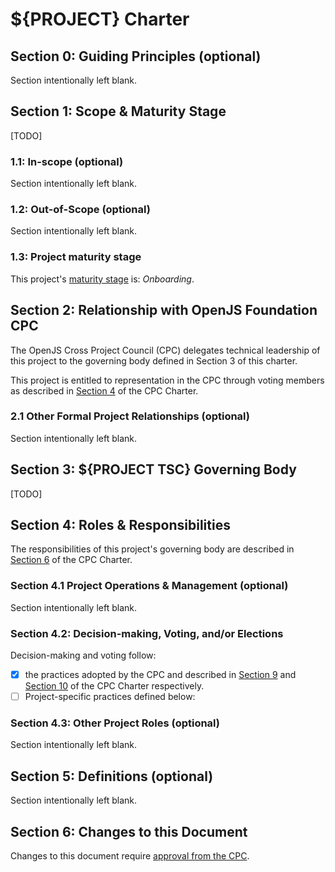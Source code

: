 # ${PROJECT} Charter

<!-- note: the purpose of a project charter is to provide a brief introduction to the project from a technical and community perspective. The document also connects a project's community leadership and governance with the OpenJS Foundation's governance and the Cross Project Council.

All sections marked optional are… optional! If you're not using them, please leave them in the charter with the phrase, 'Section intentionally left blank.'
-->

## Section 0: Guiding Principles (optional)

<!-- directions: provide a concise, high-level statement about the project's long-term principles, values, or mission.

ex. Electron Governance Charte: https://github.com/electron/governance/tree/main/charter#core-values
ex. AMP Charter: https://github.com/ampproject/meta/blob/main/CHARTER.md#section-0-guiding-principles-optional
-->

Section intentionally left blank.

<a name="section-1-scope"></a>
## Section 1: Scope & Maturity Stage

<!-- directions: Include a 3-4 sentence summary of what the project does, and/or what problems it solves. Imagine trying to explain your work to a colleague who is familiar with related technical concepts but unfamiliar with the project. You may also want to describe the project's value to community and/or business stakeholders.

ex. K8s SIG Architecture Charter: https://github.com/kubernetes/community/blob/HEAD/sig-architecture/charter.md#scope
-->

[TODO]

### 1.1: In-scope (optional)

<!-- directions: list or bullet out problem spaces, use cases, repositories or other projects which are included with the work but may not be readily apparent. This may help differentiate the project from other solutions in the space.

ex. [K8s SIG Architecture Charter](https://github.com/kubernetes/community/blob/HEAD/sig-architecture/charter.md#in-scope)
-->

Section intentionally left blank.

### 1.2: Out-of-Scope (optional)

<!-- directions: list or bullet out areas that may be seen to be related but are not included in the scope of this project. This may help clarify the kind of features, contributions, issues or problems the project is looking for.

ex. [K8s SIG Architecture Charter](https://github.com/kubernetes/community/blob/HEAD/sig-architecture/charter.md#out-of-scope)
-->

Section intentionally left blank.

### 1.3: Project maturity stage

<!-- directions: indicate the maturity stage of this project. -->

This project's [maturity stage](https://github.com/openjs-foundation/cross-project-council/blob/tobie-patch-3/PROJECT_PROGRESSION.md#project-stages) is: _Onboarding_.

## Section 2: Relationship with OpenJS Foundation CPC

<!-- directions: do not modify this section. -->

The OpenJS Cross Project Council (CPC) delegates technical leadership of this project to the governing body defined in Section 3 of this charter.

This project is entitled to representation in the CPC through voting members as described in [Section 4](https://github.com/openjs-foundation/cross-project-council/blob/main/CPC-CHARTER.md#voting-members) of the CPC Charter.

### 2.1 Other Formal Project Relationships (optional)

<!-- directions: describe any additional affiliations or groups that liaise with the project in a formal way (such as a W3C Community Group, for example). -->

Section intentionally left blank.

## Section 3: ${PROJECT TSC} Governing Body

<!-- directions: describe the structure of the group responsible for managing the project and its respective organization and repositories. If there are specific rules for membership or participation in the group, list them here.

ex. Node.js TSC Charter: https://github.com/nodejs/TSC/blob/HEAD/TSC-Charter.md#section-3-establishment-of-the-tsc
-->

[TODO]

## Section 4: Roles & Responsibilities 

<!-- directions: Do not modify this section. -->

The responsibilities of this project's governing body are described in [Section 6](https://github.com/openjs-foundation/cross-project-council/blob/main/CPC-CHARTER.md#section-6-non-responsibilities-of-the-cpc) of the CPC Charter.

### Section 4.1 Project Operations & Management (optional)

<!-- directions: use this section to describe any other specific tasks the project's Governing Body may be responsible for regarding process or project operations and management. -->

Section intentionally left blank.

### Section 4.2: Decision-making, Voting, and/or Elections

<!-- directions: the recommendation is to adopt the CPC decision-making and voting processes, as described in Section 9 and 10 of the CPC Charter. If so, just leave the below text. Alternatively, replace the below text with a different process. -->

Decision-making and voting follow:

- [X] the practices adopted by the CPC and described in [Section 9](https://github.com/openjs-foundation/cross-project-council/blob/main/CPC-CHARTER.md#section-9-decision-making) and [Section 10](https://github.com/openjs-foundation/cross-project-council/blob/main/CPC-CHARTER.md#section-10-voting) of the CPC Charter respectively.
- [ ] Project-specific practices defined below:
 
<!-- directions: please describe any election mechanism you might have below.

ex. Node.js TSC Charter: https://github.com/nodejs/TSC/blob/HEAD/TSC-Charter.md#section-6-elections
-->

### Section 4.3: Other Project Roles (optional)

<!-- directions: describe other roles within the project, such as chairperson, tech lead, collaborator, contributor, maintainer, etc. and any responsibilities or rights such role confers. You can also include this information by reference to your governance.md document. 

ex. Node.js TSC Charter: https://github.com/nodejs/TSC/blob/HEAD/TSC-Charter.md#section-8-project-roles
-->

Section intentionally left blank.

## Section 5: Definitions (optional)

<!-- directions: include any definitions that may help clarify terms or ideas found in this charter document.

ex. Node.js TSC Charter: https://github.com/nodejs/TSC/blob/HEAD/TSC-Charter.md#section-9-definitions
-->

Section intentionally left blank.

## Section 6: Changes to this Document

<!-- directions: Do not modify this section. -->

Changes to this document require [approval from the CPC](https://github.com/openjs-foundation/cross-project-council/blob/main/governance/GOVERNANCE.md#approving-project-charters).


